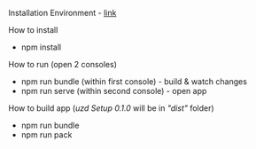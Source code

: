 Installation Environment - [link](https://metanit.com/web/nodejs/1.1.php)

How to install
- npm install

How to run (open 2 consoles)
 - npm run bundle (within first console) - build & watch changes
 - npm run serve (within second console) - open app
 
 How to build app  (_uzd Setup 0.1.0_ will be in _"dist"_ folder)
 - npm run bundle
 - npm run pack
 

 
